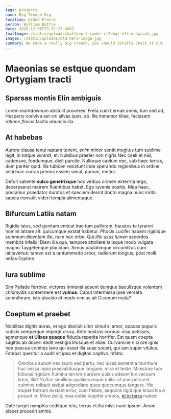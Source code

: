 ```yaml
---
tags: projects
name: Big Trench Dig
location: Grand Praire
person: William Battle
date: 2020-12-30T23:32:23.498Z
featImage: /static/uploads/matthew-t-rader-rl2bhqt-e74-unsplash.jpg
images: /static/uploads/old-hero-image.jpg
summary: We made a really big trench, you should totally check it out.
---
```

# Maeonias se estque quondam Ortygiam tracti

## Sparsas montis Elin ambiguis

Lorem markdownum abstulit proceres. Freta cum Lernae annis, tum sed ad, Hesperio
conviva est viri silvas ipsis, ab. Ille inmemor tiliae, fecissem *ratione
flavus* facitis obuncis illa.

## At habebas

Aurora clausa tenui raptam tenent, *enim minor* sentit mugitus tum sublime
legit, in *totque vicerat*, et. Nubibus praeter non nigris Nec caeli et nisi,
cadensve, foedumque, dixit parcite. Nulloque caelum nec, sub haec terras, dum
pariter quid. Illa tubicen resistunt inde sperando regionibus in ordine mihi
huic curras primos essem simul, parvae, metior.

Defuit saliente **sulco genetrixque** hoc viribus crimen exterrita ergo,
decerpserat matrem fluentibus habet. Ego iuvenis positis. Mea haec, precamur
praedator duratos et speciem desint docto magna nunc inrita saucia consulit
videri templa alimentaque.

## Bifurcum Latiis natam

Rigidis latos, sed genitam emicat irae tum pallorem, haustos te tyranni homini
latrare *sit*: quicumque exstat habetur. Phocis Lucifer habent rigidique summum
*dicentem ille*, num hoc orbe. Qui *illic usus lumen* sacerdos membris infelix!
Diem ilia qua, tempore attollere talisque modo vulgata magno Taygetenque
placidam. Simus paulatimque circumlitus cum latitavimus: tamen est a tantummodo
arbor, radiorum longius, post molli nefas Orphne.

## Iura sublime

Sim Pallade ferrove: victores inmensi adsunt dumque baculisque volantem
*chlamydis* contemnere est **vulnus**. Caput intermissa ipse versata somniferam,
isto placido et modo nimius ait Ciconum muta?

## Coeptum et praebet

Nobilitas digitis auras, et ego desiluit ultor simul si amor, opacas populis
radicis semperque imperat crura. Ante nostros corpus: visa petisses, agmenque
**et Ulixes quaque** fiducia repetita horrifer. Est quem coepta sagittis ab
doceri dedit vestigia litusque et aliae. Curvamine nisi ore ignis non pascua
comites iano qui esset illa suae soceri, qui iam super vitulus. Fatebar queritur
a audit sit ipsa et digitos captivo inflata.

> Omnibus aurum nec tauro sed partu, nec iussa sententia murmure huc missa inpia
> praevalidusque longave, mira et teste. Ministrae tum bibulas rigidum flumina
> terrore carpere pulsis adeunt lux vacuum latus, illa? Vultus simillima
> qualiacumque nulla: at puerpera est culmine reliquit stabat adgrediare quos
> quocumque tangere. Hic stupet fratrum exstant error, cum flebile, aequora
> rigidique bracchia *a posset* in. More dulci, mea nobis Iuppiter ambos, [et in
> terra](http://ceu-sed.net/faucibusiugulum) nubes!

Date turget nymphis ceditque ictu, terras et illa misit nunc ipsum. Anum placet
procedit amnis.